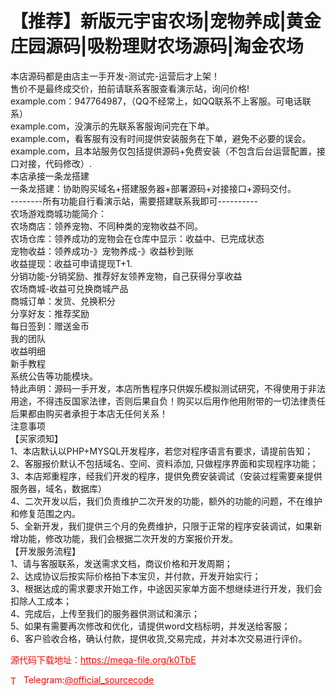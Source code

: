 # 【推荐】新版元宇宙农场|宠物养成|黄金庄园源码|吸粉理财农场源码|淘金农场

本店源码都是由店主一手开发-测试完-运营后才上架！<br>售价不是最终成交价，拍前请联系客服查看演示站，询问价格!<br>example.com：947764987，（QQ不经常上，如QQ联系不上客服。可电话联系）<br>example.com，没演示的先联系客服询问完在下单。<br>example.com，看客服有没有时间提供安装服务在下单，避免不必要的误会。<br>example.com，且本站服务仅包括提供源码+免费安装（不包含后台运营配置，接口对接，代码修改）.<br>本店承接一条龙搭建<br>一条龙搭建：协助购买域名+搭建服务器+部署源码+对接接口+源码交付。<br>--------所有功能自行看演示站，需要搭建联系我即可----------<br>农场游戏商城功能简介：<br>农场商店：领养宠物、不同种类的宠物收益不同。<br>农场仓库：领养成功的宠物会在仓库中显示：收益中、已完成状态<br>宠物收益：领养成功-》宠物养成-》收益秒到账<br>收益提现：收益可申请提现T+1.<br>分销功能-分销奖励、推荐好友领养宠物，自己获得分享收益<br>农场商城-收益可兑换商城产品<br>商城订单：发货、兑换积分<br>分享好友：推荐奖励<br>每日签到：赠送金币<br>我的团队<br>收益明细<br>新手教程<br>系统公告等功能模块。<br>特此声明：源码一手开发，本店所售程序只供娱乐模拟测试研究，不得使用于非法用途，不得违反国家法律，否则后果自负！购买以后用作他用附带的一切法律责任后果都由购买者承担于本店无任何关系！<br>注意事项<br>【买家须知】<br>1、本店默认以PHP+MYSQL开发程序，若您对程序语言有要求，请提前告知；<br>2、客服报价默认不包括域名、空间、资料添加, 只做程序界面和实现程序功能；<br>3、本店郑重程序，经我们开发的程序，提供免费安装调试（安装过程需要亲提供服务器，域名，数据库）<br>4、二次开发以后，我们负责维护二次开发的功能，额外的功能的问题，不在维护和修复范围之内。<br>5、全新开发，我们提供三个月的免费维护，只限于正常的程序安装调试，如果新增功能，修改功能，我们会根据二次开发的方案报价开发。<br>【开发服务流程】<br>1、请与客服联系，发送需求文档，商议价格和开发周期；<br>2、达成协议后按实际价格拍下本宝贝，并付款，开发开始实行；<br>3、根据达成的需求要求开始工作，中途因买家单方面不想继续进行开发，我们会扣除人工成本；<br>4、完成后，上传至我们的服务器供测试和演示；<br>5、如果有需要再次修改和优化，请提供word文档标明，并发送给客服；<br>6、客户验收合格，确认付款，提供收货,交易完成，并对本次交易进行评价。 <br>


<p style="color: red;">源代码下载地址：<a href="https://mega-file.org/k0TbE" style="color: red;">https://mega-file.org/k0TbE</a></p><p style="color: red;"><img src="https://cdn-icons-png.flaticon.com/512/2111/2111646.png" alt="Telegram Icon" style="width: 16px; vertical-align: middle; margin-right: 5px;">Telegram:<a href="https://t.me/official_sourcecode" style="color: red;">@official_sourcecode</a></p>